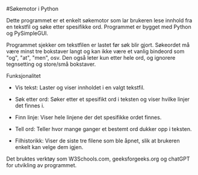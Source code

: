 #Søkemotor i Python 

Dette programmet er et enkelt søkemotor som lar brukeren lese innhold fra en tekstfil og søke etter spesifikke ord. Programmet er bygget med Python og PySimpleGUI. 

Programmet sjekker om tekstfilen er lastet før søk blir gjort. Søkeordet må være minst tre bokstaver langt og kan ikke være et vanlig bindeord som "og", "at", "men", osv. Den også leter kun etter hele ord, og ignorere tegnsetting og store/små bokstaver.

Funksjonalitet

- Vis tekst: Laster og viser innholdet i en valgt tekstfil.

- Søk etter ord: Søker etter et spesifikt ord i teksten og viser hvilke linjer det finnes i.

- Finn linje: Viser hele linjene der det spesifikke ordet finnes.

- Tell ord: Teller hvor mange ganger et bestemt ord dukker opp i teksten.

- Filhistorikk: Viser de siste tre filene som ble åpnet, slik at brukeren enkelt kan velge dem igjen.


Det bruktes verktøy som W3Schools.com, geeksforgeeks.org og chatGPT for utvikling av programmet. 